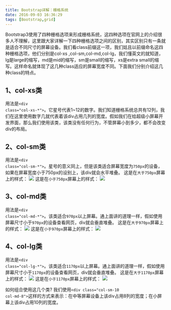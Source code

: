 ```yaml
---
title: Bootstrap详解：栅格系统
date: 2016-09-03 16:36:29
tags: [Bootstrap,grid]
---
```

Bootstrap3使用了四种栅格选项来形成栅格系统，这四种选项在官网上的介绍很多人不理解，这里跟大家详解一下四种栅格选项之间的区别，其实区别只有一条就是适合不同尺寸的屏幕设备。我们看class前缀这一项，我们姑且以前缀命名这四种栅格选项，他们分别是col-xs ,col-sm,col-md,col-lg，我们懂英文的就知道，lg是large的缩写，md是mid的缩写，sm是small的缩写，xs是extra small的缩写。这样命名就体现了这几种class适应的屏幕宽度不同。下面我们分别介绍这几种class的特点。 
<!-- more -->
## 1、col-xs类
用法是<code>&lt;div class="col-xs-*"&gt;</code>。它星号代表1~12的数字。我们知道栅格系统总共有12列，我们在这里使用数字几就代表着该div占用几列的宽度。假如我们在给超级小屏幕开发界面，那么我们使用该类，该类没有任何行为，不管屏幕小到多少，都不会改变div的布局。

## 2、col-sm类
用法是<code>&lt;div class="col-sm-*"&gt;</code>。星号的意义同上，但是该类适合屏幕宽度为`750px`的设备，如果在屏幕宽度小于750px的设别上，该div就会水平堆叠。
这是在`大于750px`屏幕上的样式：
![](http://7xoatu.com1.z0.glb.clouddn.com/o_1ahgo0fcs11eg114i150n8mtgdga.jpg)
这是在`小于750px`屏幕上的样式：
![](http://7xoatu.com1.z0.glb.clouddn.com/o_1ahgnv4oa1o2ni62183v8l61npea.jpg)


## 3、col-md类
用法是<code>&lt;div class="col-md-*"&gt;</code>。该类适合`970px`以上屏幕。通上面讲的道理一样，假如使用屏幕尺寸小于`970px`的设备查看网页，div就会垂直堆叠。
这是在`大于970px`屏幕上的样式：
![](http://7xoatu.com1.z0.glb.clouddn.com/o_1ahgo0fcs11eg114i150n8mtgdga.jpg)
这是在`小于970px`屏幕上的样式：
![](http://7xoatu.com1.z0.glb.clouddn.com/o_1ahgnv4oa1o2ni62183v8l61npea.jpg)


## 4、col-lg类
用法是<code>&lt;div class="col-lg-*"&gt;</code>。该类适合`1170px`以上屏幕。通上面讲的道理一样，假如使用屏幕尺寸小于`1170px`的设备查看网页，div就会垂直堆叠。
这是在`大于1170px`屏幕上的样式：
![](http://7xoatu.com1.z0.glb.clouddn.com/o_1ahgo0fcs11eg114i150n8mtgdga.jpg)
这是在`小于1170px`屏幕上的样式：
![](http://7xoatu.com1.z0.glb.clouddn.com/o_1ahgnv4oa1o2ni62183v8l61npea.jpg)

如何组合使用这几个类?
我们使用<code>&lt;div class="col-sm-10 col-md-8"&gt;</code>这样的方式来表示：在中等屏幕设备上该div占用8列的宽度；在小屏幕上该div占用10列的宽度。